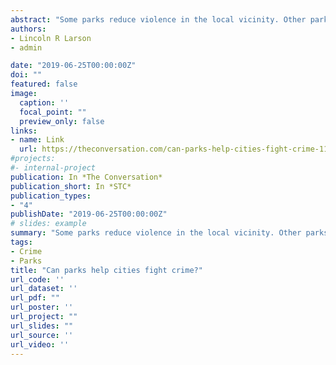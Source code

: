 ```yaml
---
abstract: "Some parks reduce violence in the local vicinity. Other parks attract crime. The difference has to do with how these urban green spaces are designed, programmed and managed, experts say."
authors:
- Lincoln R Larson
- admin

date: "2019-06-25T00:00:00Z"
doi: ""
featured: false
image:
  caption: ''
  focal_point: ""
  preview_only: false
links:
- name: Link
  url: https://theconversation.com/can-parks-help-cities-fight-crime-118322
#projects:
#- internal-project
publication: In *The Conversation*
publication_short: In *STC*
publication_types:
- "4"
publishDate: "2019-06-25T00:00:00Z"
# slides: example
summary: "Some parks reduce violence in the local vicinity. Other parks attract crime. The difference has to do with how these urban green spaces are designed, programmed and managed, experts say."
tags:
- Crime
- Parks
title: "Can parks help cities fight crime?"
url_code: ''
url_dataset: ''
url_pdf: ""
url_poster: ''
url_project: ""
url_slides: ""
url_source: ''
url_video: ''
---
```


